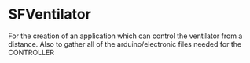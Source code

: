 # SFVentilator
For the creation of an application which can control the ventilator from a distance.
Also to gather all of the arduino/electronic files needed for the CONTROLLER
